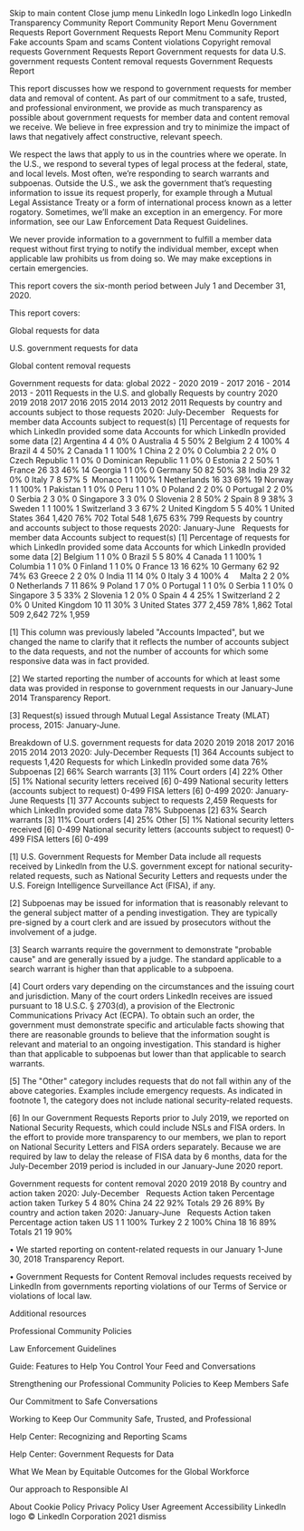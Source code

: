 Skip to main content
Close jump menu
LinkedIn logo
LinkedIn logo
LinkedIn
Transparency
Community Report
Community Report Menu
Government Requests Report
Government Requests Report Menu
Community Report
Fake accounts
Spam and scams
Content violations
Copyright removal requests
Government Requests Report
Government requests for data
U.S. government requests
Content removal requests
Government Requests Report


This report discusses how we respond to government requests for member data and removal of content. As part of our commitment to a safe, trusted, and professional environment, we provide as much transparency as possible about government requests for member data and content removal we receive. We believe in free expression and try to minimize the impact of laws that negatively affect constructive, relevant speech.

We respect the laws that apply to us in the countries where we operate. In the U.S., we respond to several types of legal process at the federal, state, and local levels. Most often, we’re responding to search warrants and subpoenas. Outside the U.S., we ask the government that’s requesting information to issue its request properly, for example through a Mutual Legal Assistance Treaty or a form of international process known as a letter rogatory. Sometimes, we’ll make an exception in an emergency. For more information, see our Law Enforcement Data Request Guidelines.

We never provide information to a government to fulfill a member data request without first trying to notify the individual member, except when applicable law prohibits us from doing so. We may make exceptions in certain emergencies.

This report covers the six-month period between July 1 and December 31, 2020.


This report covers:

Global requests for data

U.S. government requests for data

Global content removal requests

Government requests for data: global
2022 - 2020
2019 - 2017
2016 - 2014
2013 - 2011
Requests in the U.S. and globally
Requests by country
2020
2019
2018
2017
2016
2015
2014
2013
2012
2011
Requests by country and accounts subject to those requests
2020: July-December
 	Requests for member data	Accounts subject to request(s) [1]	Percentage of requests for which LinkedIn provided some data
	Accounts for which LinkedIn provided some data [2]
Argentina	4	4	0%	0
Australia	4	5	50%	2
Belgium
	2	4	100%	4
Brazil
	4	4	50%	2
Canada
	1	1	100%	1
China	2	2	0%	0
Columbia
	2	2	0%	0
Czech Republic	1	1	0%	0
Dominican Republic	1	1	0%	0
Estonia	2	2	50%	1
France
	26	33	46%	14
Georgia	1	1	0%	0
Germany
	50	82	50%	38
India
	29	32	0%	0
Italy
	7	8	57%	5 
Monaco
	1	1	100%	1
Netherlands
	16	33	69%	19
Norway
	1	1	100%	1
Pakistan	1	1	0%	0
Peru	1	1	0%	0
Poland	2	2	0%	0
Portugal	2	2	0%	0
Serbia	2	3	0%	0
Singapore	3	3	0%	0
Slovenia	2	8	50%	2
Spain	8	9	38%	3
Sweden	1	1	100%	1
Switzerland	3	3	67%	2
United Kingdom	5	5	40%	1
United States	364	1,420	76%	702
Total	548	1,675	63%	799
Requests by country and accounts subject to those requests
2020: January-June
 	Requests for member data	Accounts subject to request(s) [1]	Percentage of requests for which LinkedIn provided some data
	Accounts for which LinkedIn provided some data [2]
Belgium
	1	1	0%	0
Brazil
	5	5	80%	4
Canada
	1	1	100%	1
Columbia
	1	1	0%	0
Finland
	1	1	0%	0
France
	13	16	62%	10
Germany
	62	92	74%	63
Greece
	2	2	0%	0
India
	11	14	0%	0
Italy
	3	4	100%	4    
Malta
	2	2	0%	0
Netherlands
	7	11	86%	9
Poland
	1	7	0%	0
Portugal	1	1	0%	0
Serbia	1	1	0%	0
Singapore	3	5	33%	2
Slovenia	1	2	0%	0
Spain	4	4	25%	1
Switzerland	2	2	0%	0
United Kingdom	10	11	30%	3
United States	377	2,459	78%	1,862
Total	509	2,642	72%	1,959

[1] This column was previously labeled "Accounts Impacted", but we changed the name to clarify that it reflects the number of accounts subject to the data requests, and not the number of accounts for which some responsive data was in fact provided.


[2] We started reporting the number of accounts for which at least some data was provided in response to government requests in our January-June 2014 Transparency Report.

[3] Request(s) issued through Mutual Legal Assistance Treaty (MLAT) process, 2015: January-June.

Breakdown of U.S. government requests for data
2020
2019
2018
2017
2016
2015
2014
2013
2020: July-December
Requests [1]	364
Accounts subject to requests	1,420
Requests for which LinkedIn provided some data	76%
Subpoenas [2]	66%
Search warrants [3]	11%
Court orders [4]	22%
Other [5]	1%
National security letters received [6]	0-499
National security letters (accounts subject to request)
	0-499
FISA letters [6]	0-499
2020: January-June
Requests [1]	377
Accounts subject to requests	2,459
Requests for which LinkedIn provided some data	78%
Subpoenas [2]	63%
Search warrants [3]	11%
Court orders [4]	25%
Other [5]	1%
National security letters received [6]	0-499
National security letters (accounts subject to request)
	0-499
FISA letters [6]	0-499

[1] U.S. Government Requests for Member Data include all requests received by LinkedIn from the U.S. government except for national security-related requests, such as National Security Letters and requests under the U.S. Foreign Intelligence Surveillance Act (FISA), if any.



[2] Subpoenas may be issued for information that is reasonably relevant to the general subject matter of a pending investigation. They are typically pre-signed by a court clerk and are issued by prosecutors without the involvement of a judge.



[3] Search warrants require the government to demonstrate "probable cause" and are generally issued by a judge. The standard applicable to a search warrant is higher than that applicable to a subpoena.


[4] Court orders vary depending on the circumstances and the issuing court and jurisdiction. Many of the court orders LinkedIn receives are issued pursuant to 18 U.S.C. § 2703(d), a provision of the Electronic Communications Privacy Act (ECPA). To obtain such an order, the government must demonstrate specific and articulable facts showing that there are reasonable grounds to believe that the information sought is relevant and material to an ongoing investigation. This standard is higher than that applicable to subpoenas but lower than that applicable to search warrants.




[5] The "Other" category includes requests that do not fall within any of the above categories. Examples include emergency requests. As indicated in footnote 1, the category does not include national security-related requests.



[6] In our Government Requests Reports prior to July 2019, we reported on National Security Requests, which could include NSLs and FISA orders. In the effort to provide more transparency to our members, we plan to report on National Security Letters and FISA orders separately. Because we are required by law to delay the release of FISA data by 6 months, data for the July-December 2019 period is included in our January-June 2020 report.

Government requests for content removal
2020
2019
2018
By country and action taken
2020: July-December
 	Requests	Action taken	Percentage action taken
Turkey	5	4	80%
China	24	22	92%
Totals	29	26	89%
By country and action taken
2020: January-June
 	Requests	Action taken	Percentage action taken
US	1	1	100%
Turkey	2	2	100%
China	18	16	89%
Totals	21	19	90%

• We started reporting on content-related requests in our January 1-June 30, 2018 Transparency Report.


• Government Requests for Content Removal includes requests received by LinkedIn from governments reporting violations of our Terms of Service or violations of local law.

Additional resources

Professional Community Policies

Law Enforcement Guidelines

Guide: Features to Help You Control Your Feed and Conversations

Strengthening our Professional Community Policies to Keep Members Safe

Our Commitment to Safe Conversations

Working to Keep Our Community Safe, Trusted, and Professional

Help Center: Recognizing and Reporting Scams

Help Center: Government Requests for Data

What We Mean by Equitable Outcomes for the Global Workforce

Our approach to Responsible AI

About
Cookie Policy
Privacy Policy
User Agreement
Accessibility
LinkedIn logo
 © LinkedIn Corporation 2021
dismiss
